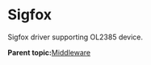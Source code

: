 # Sigfox

Sigfox driver supporting OL2385 device.

**Parent topic:**[Middleware](../topics/applicable_for_productrt1050_or_productrt1010_or_p.md)

